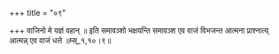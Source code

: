 +++
title = "०९"

+++
वाजिनो मे यज्ञं वहान् ॥ इति समावञ्शो भक्षयन्ति समावञ्श एव वाजं विभजन्त आत्मना प्राश्नात्य् आत्मन्न् एव वाजं धत्ते ॥म्स्_१,१०।९॥  
    
